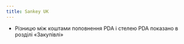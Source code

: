 ```yaml
---
title: Sankey UK
---
```

- Різницю між коштами поповнення PDA і стелею PDA показано в розділі «Закупівлі»
